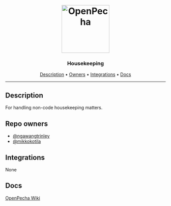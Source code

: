 <h1 align="center">
  <br>
  <a href="https://openpecha.org"><img src="https://avatars.githubusercontent.com/u/82142807?s=400&u=19e108a15566f3a1449bafb03b8dd706a72aebcd&v=4" alt="OpenPecha" width="150"></a>
  <br>
</h1>

<h3 align="center">Housekeeping</h3>


<!-- Replace the title of the repository -->

<p align="center">
  <a href="#description">Description</a> •
  <a href="#repo-owners">Owners</a> •
  <a href="#integrations">Integrations</a> •
  <a href="#docs">Docs</a>
</p>
<hr>

## Description

For handling non-code housekeeping matters.

<!-- This section provides a high-level overview for the repo -->

## Repo owners

- [@ngawangtrinley](https://github.com/ngawangtrinley)
- [@mikkokotila](https://github.com/mikkokotila)

<!-- This section lists the owners of the repo -->

## Integrations

None

<!-- This section must list as bulleted list how this repo depends or is integrated with other repos -->

## Docs

[OpenPecha Wiki](https://wiki.openpecha.org/#/)

<!-- This section must link to the docs which are in the root of the repository in /docs -->
